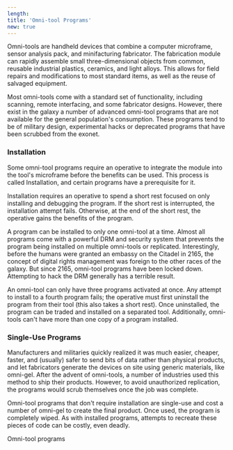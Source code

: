 ```yaml
---
length:
title: 'Omni-tool Programs'
new: true
---
```


Omni-tools are handheld devices that combine a computer microframe, sensor analysis pack, and minifacturing fabricator.
The fabrication module can rapidly assemble small three-dimensional objects from common, reusable industrial plastics,
ceramics, and light alloys. This allows for field repairs and modifications to most standard items, as well as the
reuse of salvaged equipment.

Most omni-tools come with a standard set of functionality, including scanning, remote interfacing, and some fabricator
designs.  However, there exist in the galaxy a number of advanced omni-tool programs that are not available for the general
population's consumption. These programs tend to be of military design, experimental hacks or deprecated programs
that have been scrubbed from the exonet.

### Installation

Some omni-tool programs require an operative to integrate the module into the tool's microframe before the benefits can
be used. This process is called Installation, and certain programs have a prerequisite for it.

Installation requires an operative to spend a short rest focused on only installing and debugging the program. If the short
rest is interrupted, the installation attempt fails. Otherwise, at the end of the short rest, the operative gains the
benefits of the program.

A program can be installed to only one omni-tool at a time. Almost all programs come with a powerful DRM and security
system that prevents the program being installed on multiple omni-tools or replicated. Interestingly,
before the humans were granted an embassy on the Citadel in 2165, the concept of digital rights management was foreign to
the other races of the galaxy. But since 2165, omni-tool programs have been locked down. Attempting to hack the DRM
generally has a terrible result.

An omni-tool can only have three programs activated at once. Any attempt to install to a fourth program fails; the operative
must first uninstall the program from their tool (this also takes a short rest). Once uninstalled, the program can be
traded and installed on a separated tool. Additionally, omni-tools can't have more than one copy of a program installed.


### Single-Use Programs

Manufacturers and militaries quickly realized it was much easier, cheaper, faster, and (usually) safer to send bits of
data rather than physical products, and let fabricators generate the devices on site using generic materials, like omni-gel.
After the advent of omni-tools, a number of industries used this method to ship their products. However, to avoid
unauthorized replication, the programs would scrub themselves once the job was complete.

Omni-tool programs that don't require installation are single-use and cost a number of omni-gel to create the final product.
Once used, the program is completely wiped. As with installed programs, attempts to recreate these pieces of code can be
costly, even deadly.

<v-btn to="/phb/programs" color="primary">Omni-tool programs</v-btn>
